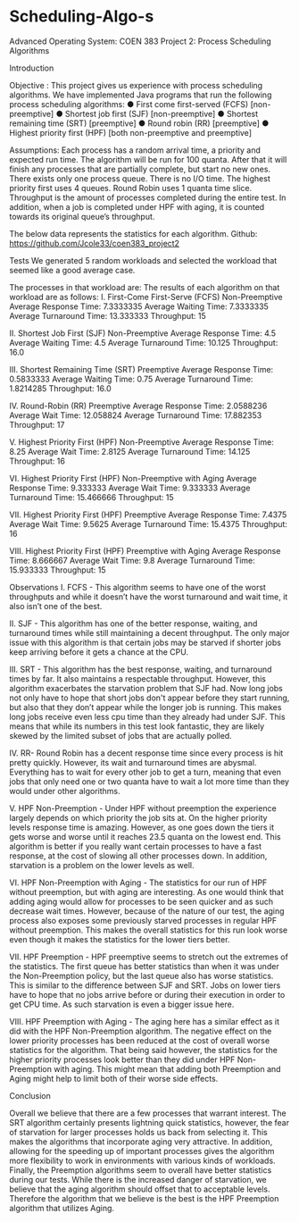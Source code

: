 # Scheduling-Algo-s


Advanced Operating System: COEN 383
Project 2: Process Scheduling Algorithms


Introduction

Objective : This project gives us experience with process scheduling algorithms.
We have implemented Java programs that run the following process scheduling algorithms:
● First come first-served (FCFS) [non-preemptive]
● Shortest job first (SJF) [non-preemptive]
● Shortest remaining time (SRT) [preemptive]
● Round robin (RR) [preemptive]
● Highest priority first (HPF) [both non-preemptive and preemptive]

Assumptions: Each process has a random arrival time, a priority and expected run time. The
algorithm will be run for 100 quanta. After that it will finish any processes that are partially
complete, but start no new ones. There exists only one process queue. There is no I/O time. The
highest priority first uses 4 queues. Round Robin uses 1 quanta time slice. Throughput is the
amount of processes completed during the entire test. In addition, when a job is completed under
HPF with aging, it is counted towards its original queue’s throughput.

The below data represents the statistics for each algorithm.
Github: https://github.com/Jcole33/coen383_project2

Tests
We generated 5 random workloads and selected the workload that seemed like a good average
case.

The processes in that workload are:
The results of each algorithm on that workload are as follows:
I. First-Come First-Serve (FCFS) Non-Preemptive
Average Response Time: 7.3333335
Average Waiting Time: 7.3333335
Average Turnaround Time: 13.333333
Throughput: 15

II. Shortest Job First (SJF) Non-Preemptive
Average Response Time: 4.5
Average Waiting Time: 4.5
Average Turnaround Time: 10.125
Throughput: 16.0

III. Shortest Remaining Time (SRT) Preemptive
Average Response Time: 0.5833333
Average Waiting Time: 0.75
Average Turnaround Time: 1.8214285
Throughput: 16.0

IV. Round-Robin (RR) Preemptive
Average Response Time: 2.0588236
Average Wait Time: 12.058824
Average Turnaround Time: 17.882353
Throughput: 17

V. Highest Priority First (HPF) Non-Preemptive
Average Response Time: 8.25
Average Wait Time: 2.8125
Average Turnaround Time: 14.125
Throughput: 16

VI. Highest Priority First (HPF) Non-Preemptive with Aging
Average Response Time: 9.333333
Average Wait Time: 9.333333
Average Turnaround Time: 15.466666
Throughput: 15

VII. Highest Priority First (HPF) Preemptive
Average Response Time: 7.4375
Average Wait Time: 9.5625
Average Turnaround Time: 15.4375
Throughput: 16

VIII. Highest Priority First (HPF) Preemptive with Aging
Average Response Time: 8.666667
Average Wait Time: 9.8
Average Turnaround Time: 15.933333
Throughput: 15

Observations
I. FCFS - This algorithm seems to have one of the worst throughputs and while it doesn’t
have the worst turnaround and wait time, it also isn’t one of the best.

II. SJF - This algorithm has one of the better response, waiting, and turnaround times while
still maintaining a decent throughput. The only major issue with this algorithm is that
certain jobs may be starved if shorter jobs keep arriving before it gets a chance at the
CPU.

III. SRT - This algorithm has the best response, waiting, and turnaround times by far. It also
maintains a respectable throughput. However, this algorithm exacerbates the starvation
problem that SJF had. Now long jobs not only have to hope that short jobs don't appear
before they start running, but also that they don’t appear while the longer job is running.
This makes long jobs receive even less cpu time than they already had under SJF. This
means that while its numbers in this test look fantastic, they are likely skewed by the
limited subset of jobs that are actually polled.

IV. RR- Round Robin has a decent response time since every process is hit pretty quickly.
However, its wait and turnaround times are abysmal. Everything has to wait for every
other job to get a turn, meaning that even jobs that only need one or two quanta have to
wait a lot more time than they would under other algorithms.

V. HPF Non-Preemption - Under HPF without preemption the experience largely depends
on which priority the job sits at. On the higher priority levels response time is amazing.
However, as one goes down the tiers it gets worse and worse until it reaches 23.5 quanta
on the lowest end. This algorithm is better if you really want certain processes to have a
fast response, at the cost of slowing all other processes down. In addition, starvation is a
problem on the lower levels as well.

VI. HPF Non-Preemption with Aging - The statistics for our run of HPF without preemption,
but with aging are interesting. As one would think that adding aging would allow for
processes to be seen quicker and as such decrease wait times. However, because of the
nature of our test, the aging process also exposes some previously starved processes in
regular HPF without preemption. This makes the overall statistics for this run look worse
even though it makes the statistics for the lower tiers better.

VII. HPF Preemption - HPF preemptive seems to stretch out the extremes of the statistics. The
first queue has better statistics than when it was under the Non-Preemption policy, but the
last queue also has worse statistics. This is similar to the difference between SJF and
SRT. Jobs on lower tiers have to hope that no jobs arrive before or during their execution
in order to get CPU time. As such starvation is even a bigger issue here.

VIII. HPF Preemption with Aging - The aging here has a similar effect as it did with the HPF
Non-Preemption algorithm. The negative effect on the lower priority processes has been
reduced at the cost of overall worse statistics for the algorithm. That being said however,
the statistics for the higher priority processes look better than they did under HPF
Non-Preemption with aging. This might mean that adding both Preemption and Aging
might help to limit both of their worse side effects.

Conclusion

Overall we believe that there are a few processes that warrant interest. The SRT
algorithm certainly presents lightning quick statistics, however, the fear of starvation for larger
processes holds us back from selecting it. This makes the algorithms that incorporate aging very
attractive. In addition, allowing for the speeding up of important processes gives the algorithm
more flexibility to work in environments with various kinds of workloads. Finally, the
Preemption algorithms seem to overall have better statistics during our tests. While there is the
increased danger of starvation, we believe that the aging algorithm should offset that to
acceptable levels. Therefore the algorithm that we believe is the best is the HPF Preemption
algorithm that utilizes Aging.
